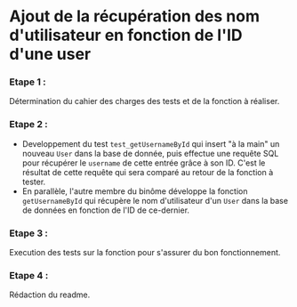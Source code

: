 # Ajout de la récupération des nom d'utilisateur en fonction de l'ID d'une user

### Etape 1 :
Détermination du cahier des charges des tests et de la fonction à réaliser.

### Etape 2 : 
 - Developpement du test `test_getUsernameById` qui insert "à la main" un nouveau `User` dans la base de donnée, puis effectue une requête SQL pour récupérer le  `username` de cette entrée grâce à son ID. C'est le résultat de cette requête qui sera comparé au retour de la fonction à tester.
 - En parallèle, l'autre membre du binôme développe la fonction `getUsernameById` qui récupère le nom d'utilisateur d'un `User` dans la base de données en fonction de l'ID de ce-dernier.

### Etape 3 :
Execution des tests sur la fonction pour s'assurer du bon fonctionnement.

### Etape 4 :
Rédaction du readme.
